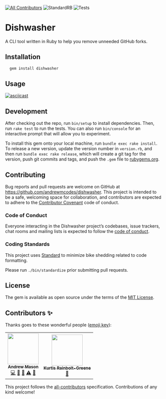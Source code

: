 [![All Contributors](https://img.shields.io/badge/all_contributors-1-orange.svg?style=flat-square)](#contributors)
![StandardRB](https://github.com/andrewmcodes/dishwasher/workflows/StandardRB/badge.svg)
![Tests](https://github.com/andrewmcodes/dishwasher/workflows/Tests/badge.svg)

# Dishwasher

A CLI tool written in Ruby to help you remove unneeded GitHub forks.

## Installation

```sh
  gem install dishwasher
```

## Usage

[![asciicast](https://asciinema.org/a/2NG8eSXJyiVGxAJcBPhUG8GN6.svg)](https://asciinema.org/a/2NG8eSXJyiVGxAJcBPhUG8GN6)

## Development

After checking out the repo, run `bin/setup` to install dependencies. Then, run `rake test` to run the tests. You can also run `bin/console` for an interactive prompt that will allow you to experiment.

To install this gem onto your local machine, run `bundle exec rake install`. To release a new version, update the version number in `version.rb`, and then run `bundle exec rake release`, which will create a git tag for the version, push git commits and tags, and push the `.gem` file to [rubygems.org](https://rubygems.org).

## Contributing

Bug reports and pull requests are welcome on GitHub at https://github.com/andrewmcodes/dishwasher. This project is intended to be a safe, welcoming space for collaboration, and contributors are expected to adhere to the [Contributor Covenant](http://contributor-covenant.org) code of conduct.

### Code of Conduct

Everyone interacting in the Dishwasher project’s codebases, issue trackers, chat rooms and mailing lists is expected to follow the [code of conduct](https://github.com/andrewmcodes/dishwasher/blob/master/CODE_OF_CONDUCT.md).

### Coding Standards

This project uses [Standard](https://github.com/testdouble/standard) to minimize bike shedding related to code formatting.

Please run `./bin/standardize` prior submitting pull requests.

## License

The gem is available as open source under the terms of the [MIT License](https://opensource.org/licenses/MIT).

## Contributors ✨

Thanks goes to these wonderful people ([emoji key](https://allcontributors.org/docs/en/emoji-key)):

<!-- ALL-CONTRIBUTORS-LIST:START - Do not remove or modify this section -->
<!-- prettier-ignore-start -->
<!-- markdownlint-disable -->
<table>
  <tr>
    <td align="center"><a href="https://www.andrewmason.me/"><img src="https://avatars1.githubusercontent.com/u/18423853?v=4" width="100px;" alt=""/><br /><sub><b>Andrew Mason</b></sub></a><br /><a href="https://github.com/andrewmcodes/dishwasher/commits?author=andrewmcodes" title="Code">💻</a> <a href="https://github.com/andrewmcodes/dishwasher/commits?author=andrewmcodes" title="Documentation">📖</a> <a href="#tool-andrewmcodes" title="Tools">🔧</a> <a href="https://github.com/andrewmcodes/dishwasher/commits?author=andrewmcodes" title="Tests">⚠️</a> <a href="#maintenance-andrewmcodes" title="Maintenance">🚧</a></td>
    <td align="center"><a href="https://www.kurtis.rainbolt-greene.online"><img src="https://avatars1.githubusercontent.com/u/334809?v=4" width="100px;" alt=""/><br /><sub><b>Kurtis Rainbolt-Greene</b></sub></a><br /><a href="https://github.com/andrewmcodes/dishwasher/issues?q=author%3Akrainboltgreene" title="Bug reports">🐛</a></td>
  </tr>
</table>

<!-- markdownlint-enable -->
<!-- prettier-ignore-end -->
<!-- ALL-CONTRIBUTORS-LIST:END -->

This project follows the [all-contributors](https://github.com/all-contributors/all-contributors) specification. Contributions of any kind welcome!

